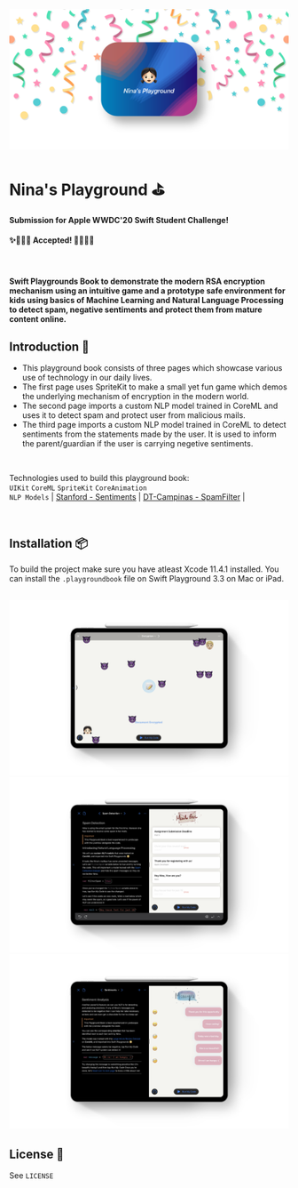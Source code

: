
<img src="Assets/header.png">

# Nina's Playground ⛳️
#### Submission for Apple WWDC'20 Swift Student Challenge!
#### ✨🧑🏻‍💻 Accepted! 🧑🏻‍💻✨

<br>

#### Swift Playgrounds Book to demonstrate the modern RSA encryption mechanism using an intuitive game and a prototype safe environment for kids using basics of Machine Learning and Natural Language Processing to detect spam, negative sentiments and protect them from mature content online.

## Introduction 📝
- This playground book consists of three pages which showcase various use of technology in our daily lives.
- The first page uses SpriteKit to make a small yet fun game which demos the underlying mechanism of encryption in the modern world.
- The second page imports a custom NLP model trained in CoreML and uses it to detect spam and protect user from malicious mails.
- The third page imports a custom NLP model trained in CoreML to detect sentiments from the statements made by the user. It is used to inform the parent/guardian if the user is carrying negetive sentiments.

<br>

Technologies used to build this playground book:
<br>
`UIKit` `CoreML` `SpriteKit` `CoreAnimation` 
<br>
`NLP Models` | [Stanford - Sentiments](http://ai.stanford.edu/~amaas/data/sentiment/) | [DT-Campinas - SpamFilter](http://www.dt.fee.unicamp.br/~tiago/smsspamcollection/) |

<br>

## Installation 📦

To build the project make sure you have atleast Xcode 11.4.1 installed. 
You can install the `.playgroundbook` file on Swift Playground 3.3 on Mac or iPad.


<br>


<img src="Assets/ss2.png">
<img src="Assets/ss1.png">
<img src="Assets/ss3.png">


## License 🔏

See `LICENSE`
